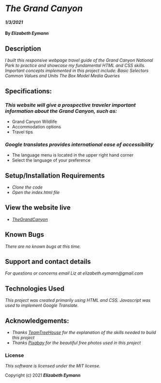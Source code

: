 # _The Grand Canyon_

#### _1/3/2021_
#### By _**Elizabeth Eymann**_

## Description

_I built this responsive webpage travel guide of the Grand Canyon National Park to practice and showcase my fundamental HTML and CSS skills. Important concepts implemented in this project include:_
_Basic Selectors_
_Common Values and Units_
_The Box Model_
_Media Queries_


## Specifications:

### _This website will give a prospective traveler important information about the Grand Canyon, such as:_
* Grand Canyon Wildlife
* Accommodation options
* Travel tips
### _Google translates provides international ease of accessibility_
* The language menu is located in the upper right hand corner
* Select the language of your preference 

## Setup/Installation Requirements

* _Clone the code_
* _Open the index.html file_

## View the website live
* _[TheGrandCanyon](https://eeymann.github.io/GrandCanyon/)_


## Known Bugs

_There are no known bugs at this time._

## Support and contact details

_For questions or concerns email Liz at elizabeth.eymann@gmail.com_

## Technologies Used

_This project was created primarily using HTML and CSS. Javascript was used to implement Google Translate._

## Acknowledgements:
* _Thanks [TeamTreeHouse](https://teamtreehouse.com/) for the explanation of the skills needed to build this project_
* _Thanks [Pixabay](https://pixabay.com/) for the beautiful free photos used in this project_

### License

*This software is licensed under the MIT license.*

Copyright (c) 2021 **_Elizabeth Eymann_**
